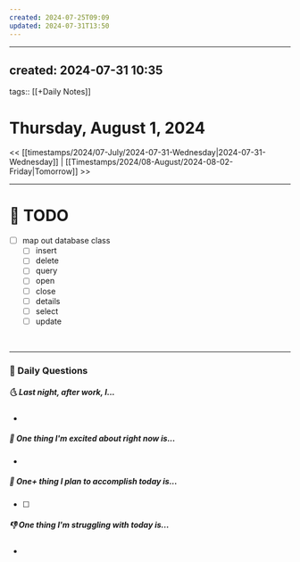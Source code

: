 ```yaml
---
created: 2024-07-25T09:09
updated: 2024-07-31T13:50
---
```

---
created: 2024-07-31 10:35
---
tags:: [[+Daily Notes]]

# Thursday, August 1, 2024

<< [[timestamps/2024/07-July/2024-07-31-Wednesday|2024-07-31-Wednesday]] | [[Timestamps/2024/08-August/2024-08-02-Friday|Tomorrow]] >>

---
# 📝 TODO
- [ ] map out database class 
	- [ ] insert
	- [ ] delete
	- [ ] query
	- [ ] open
	- [ ] close
	- [ ] details
	- [ ] select
	- [ ] update
<br>


---
### 📅 Daily Questions
##### 🌜 Last night, after work, I...
- 

##### 🙌 One thing I'm excited about right now is...
- 

##### 🚀 One+ thing I plan to accomplish today is...
- [ ] 

##### 👎 One thing I'm struggling with today is...
- 

